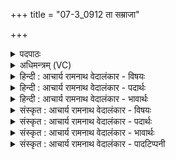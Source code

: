 +++
title = "07-3_0912 ता सम्राजा"

+++
<details><summary>पदपाठः</summary>

ता꣢। स꣣म्रा꣡जा꣢। स꣣म्। रा꣡जा꣢꣯। घृ꣣ता꣡सु꣢ती। घृ꣡त꣢। आ꣣सुतीइ꣡ति꣢। आ꣣दित्या꣢। आ꣣। दित्या꣢। दा꣡नु꣢꣯नः। पती꣢꣯इ꣢ति꣢। स꣡चे꣢꣯ते꣣इ꣡ति꣢। अ꣡न꣢꣯वह्वरम्। अन्। अ꣣वह्वरम्। ९१२।
</details>

<details><summary>अधिमन्त्रम् (VC)</summary>

- मित्रावरुणौ
- गृत्समदः शौनकः
- गायत्री
- षड्जः
</details>

<details><summary>हिन्दी : आचार्य रामनाथ वेदालंकार - विषयः</summary>

अगले मन्त्र में फिर वही विषय वर्णित है।
</details>

<details><summary>हिन्दी : आचार्य रामनाथ वेदालंकार - पदार्थः</summary>

पदार्थान्वयभाषाः -  प्रथम—आत्मा और मन के पक्ष में। (ता) वे दोनों (घृतासुती) तेज को प्रेरित करनेवाले, (आदित्या) ज्ञान से प्रकाशमान, (दानुनः पती) दान के अधीश्वर, (सम्राजा) देह के सम्राट् आत्मा और मन (अनवह्वरम्) अकुटिल अर्थात् सरल मार्ग का (सचेते) सेवन करें ॥ द्वितीय—राजा और प्रधानमन्त्री के पक्ष में। (ता) वे दोनों (घृतासुती) राष्ट्र में घी-दूध आदि को सींचनेवाले, (आदित्या) ज्ञान-प्रकाश से भासमान, (दानुनः पती) दान के स्वामी अर्थात् दान के देनेवाले (सम्राजा) तेजस्वी राजा और प्रधानमन्त्री (अनवह्वरम्) अकुटिल व्यवहार का (सचेते) सेवन करें ॥३॥ यहाँ श्लेषालङ्कार है ॥३॥
</details>

<details><summary>हिन्दी : आचार्य रामनाथ वेदालंकार - भावार्थः</summary>

भावार्थभाषाः -  आत्मा और मन में अगाध शक्ति निहित है। किन्तु उन्हें चाहिए कि वे सरल मार्ग का ही आश्रय लें,कुटिल का नहीं। इसी प्रकार राजा और प्रधानमन्त्री भी सरल मार्ग से ही व्यवहार करते हुए राष्ट्र को उन्नत कर सकते हैं ॥३॥
</details>

<details><summary>संस्कृत : आचार्य रामनाथ वेदालंकार - विषयः</summary>

अथ पुनरपि स एव विषय उच्यते।
</details>

<details><summary>संस्कृत : आचार्य रामनाथ वेदालंकार - पदार्थः</summary>

पदार्थान्वयभाषाः -  प्रथमः—आत्ममनःपक्षे। (ता) तौ (घृतासुती) तेजःप्रेरकौ। [घृतं तेजः, घृ क्षरणदीप्त्योः।] (आदित्या) आदित्यौ, ज्ञानेन प्रकाशमानौ (दानुनः पती) दानस्य अधीश्वरौ। [दा धातोः दाभाभ्यां नुः। उ० ३।३२ इति नुः प्रत्ययः।] (सम्राजा) देहस्य सम्राजौ आत्ममनसी (अनवह्वरम्) अकुटिलं सरलं मार्गम्। [ह्वृ कौटिल्ये।] (सचेते) सेवेताम्। [षच सेवने च भ्वादिः, लेट्] ॥ द्वितीयः—नृपतिप्रधानमन्त्रिपक्षे। (ता) तौ (घृतासुती) राष्ट्रे घृतदुग्धादिसेक्तारौ, (आदित्या) ज्ञानप्रकाशेन भासमानौ, (दानुनः पती) दानस्य स्वामिनौ, दानदातारावित्यर्थः, (सम्राजा) सम्राजौ तेजस्विनौ नृपतिप्रधानमन्त्रिणौ (अनवह्वरम्) अकुटिलं व्यवहारम् (सचेते) सेवेताम् ॥३॥२ अत्र श्लेषालङ्कारः ॥३॥
</details>

<details><summary>संस्कृत : आचार्य रामनाथ वेदालंकार - भावार्थः</summary>

भावार्थभाषाः -  आत्ममनसोरगाधा शक्तिरन्तर्निहिता। किन्तु ताभ्यां सरल एव पन्था आश्रयणीयो न वक्रः। तथैव नृपतिप्रधानमन्त्रिणावपि सरलेनैव पथा व्यवहरन्तौ राष्ट्रमुन्नेतुं प्रभवतः ॥३॥
</details>

<details><summary>संस्कृत : आचार्य रामनाथ वेदालंकार - पादटिप्पनी</summary>

टिप्पणी:   १. ऋ० २।४१।६। २. ऋग्भाष्ये दयानन्दर्षिर्मन्त्रमिमं सूर्यचन्द्रविषये व्याख्यातवान्।
</details>